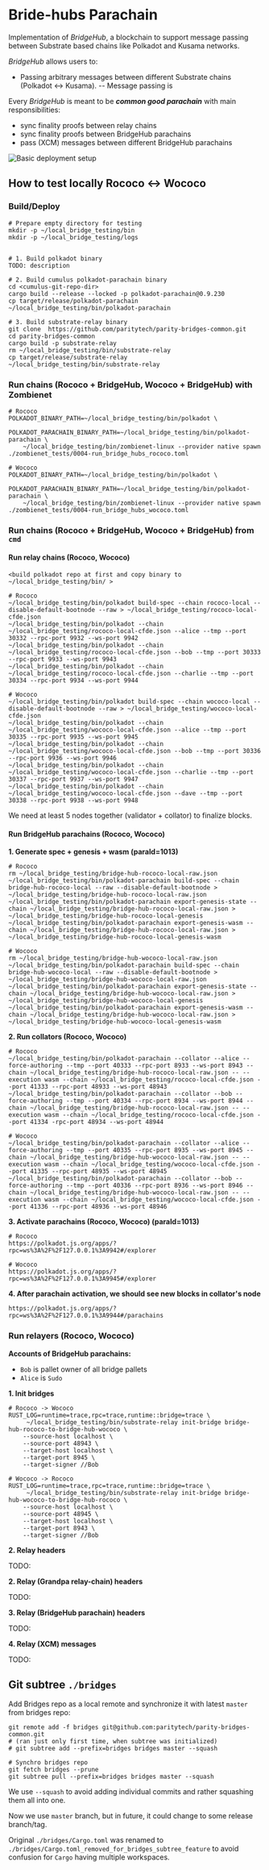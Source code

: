 # Bride-hubs Parachain

Implementation of _BridgeHub_, a blockchain to support message passing between Substrate based chains like Polkadot and Kusama networks.

_BridgeHub_ allows users to:

- Passing arbitrary messages between different Substrate chains (Polkadot <-> Kusama).
-- Message passing is

Every _BridgeHub_ is meant to be **_common good parachain_** with main responsibilities:
- sync finality proofs between relay chains
- sync finality proofs between BridgeHub parachains
- pass (XCM) messages between different BridgeHub parachains

![](./docs/bridge-hub-parachain-design.jpg "Basic deployment setup")

## How to test locally Rococo <-> Wococo

### Build/Deploy
```
# Prepare empty directory for testing
mkdir -p ~/local_bridge_testing/bin
mkdir -p ~/local_bridge_testing/logs


# 1. Build polkadot binary
TODO: description

# 2. Build cumulus polkadot-parachain binary
cd <cumulus-git-repo-dir>
cargo build --release --locked -p polkadot-parachain@0.9.230
cp target/release/polkadot-parachain ~/local_bridge_testing/bin/polkadot-parachain

# 3. Build substrate-relay binary
git clone  https://github.com/paritytech/parity-bridges-common.git
cd parity-bridges-common
cargo build -p substrate-relay
rm ~/local_bridge_testing/bin/substrate-relay
cp target/release/substrate-relay ~/local_bridge_testing/bin/substrate-relay
```

### Run chains (Rococo + BridgeHub, Wococo + BridgeHub) with Zombienet

```
# Rococo
POLKADOT_BINARY_PATH=~/local_bridge_testing/bin/polkadot \
	POLKADOT_PARACHAIN_BINARY_PATH=~/local_bridge_testing/bin/polkadot-parachain \
	~/local_bridge_testing/bin/zombienet-linux --provider native spawn ./zombienet_tests/0004-run_bridge_hubs_rococo.toml

# Wococo
POLKADOT_BINARY_PATH=~/local_bridge_testing/bin/polkadot \
	POLKADOT_PARACHAIN_BINARY_PATH=~/local_bridge_testing/bin/polkadot-parachain \
	~/local_bridge_testing/bin/zombienet-linux --provider native spawn ./zombienet_tests/0004-run_bridge_hubs_wococo.toml
```

### Run chains (Rococo + BridgeHub, Wococo + BridgeHub) from `cmd`

#### Run relay chains (Rococo, Wococo)
```
<build polkadot repo at first and copy binary to ~/local_bridge_testing/bin/ >

# Rococo
~/local_bridge_testing/bin/polkadot build-spec --chain rococo-local --disable-default-bootnode --raw > ~/local_bridge_testing/rococo-local-cfde.json
~/local_bridge_testing/bin/polkadot --chain ~/local_bridge_testing/rococo-local-cfde.json --alice --tmp --port 30332 --rpc-port 9932 --ws-port 9942
~/local_bridge_testing/bin/polkadot --chain ~/local_bridge_testing/rococo-local-cfde.json --bob --tmp --port 30333 --rpc-port 9933 --ws-port 9943
~/local_bridge_testing/bin/polkadot --chain ~/local_bridge_testing/rococo-local-cfde.json --charlie --tmp --port 30334 --rpc-port 9934 --ws-port 9944

# Wococo
~/local_bridge_testing/bin/polkadot build-spec --chain wococo-local --disable-default-bootnode --raw > ~/local_bridge_testing/wococo-local-cfde.json
~/local_bridge_testing/bin/polkadot --chain ~/local_bridge_testing/wococo-local-cfde.json --alice --tmp --port 30335 --rpc-port 9935 --ws-port 9945
~/local_bridge_testing/bin/polkadot --chain ~/local_bridge_testing/wococo-local-cfde.json --bob --tmp --port 30336 --rpc-port 9936 --ws-port 9946
~/local_bridge_testing/bin/polkadot --chain ~/local_bridge_testing/wococo-local-cfde.json --charlie --tmp --port 30337 --rpc-port 9937 --ws-port 9947
~/local_bridge_testing/bin/polkadot --chain ~/local_bridge_testing/wococo-local-cfde.json --dave --tmp --port 30338 --rpc-port 9938 --ws-port 9948
```
We need at least 5 nodes together (validator + collator) to finalize blocks.

#### Run BridgeHub parachains (Rococo, Wococo)

**1. Generate spec + genesis + wasm (paraId=1013)**
```
# Rococo
rm ~/local_bridge_testing/bridge-hub-rococo-local-raw.json
~/local_bridge_testing/bin/polkadot-parachain build-spec --chain bridge-hub-rococo-local --raw --disable-default-bootnode > ~/local_bridge_testing/bridge-hub-rococo-local-raw.json
~/local_bridge_testing/bin/polkadot-parachain export-genesis-state --chain ~/local_bridge_testing/bridge-hub-rococo-local-raw.json > ~/local_bridge_testing/bridge-hub-rococo-local-genesis
~/local_bridge_testing/bin/polkadot-parachain export-genesis-wasm --chain ~/local_bridge_testing/bridge-hub-rococo-local-raw.json > ~/local_bridge_testing/bridge-hub-rococo-local-genesis-wasm

# Wococo
rm ~/local_bridge_testing/bridge-hub-wococo-local-raw.json
~/local_bridge_testing/bin/polkadot-parachain build-spec --chain bridge-hub-wococo-local --raw --disable-default-bootnode > ~/local_bridge_testing/bridge-hub-wococo-local-raw.json
~/local_bridge_testing/bin/polkadot-parachain export-genesis-state --chain ~/local_bridge_testing/bridge-hub-wococo-local-raw.json > ~/local_bridge_testing/bridge-hub-wococo-local-genesis
~/local_bridge_testing/bin/polkadot-parachain export-genesis-wasm --chain ~/local_bridge_testing/bridge-hub-wococo-local-raw.json > ~/local_bridge_testing/bridge-hub-wococo-local-genesis-wasm
```

**2. Run collators (Rococo, Wococo)**
```
# Rococo
~/local_bridge_testing/bin/polkadot-parachain --collator --alice --force-authoring --tmp --port 40333 --rpc-port 8933 --ws-port 8943 --chain ~/local_bridge_testing/bridge-hub-rococo-local-raw.json -- --execution wasm --chain ~/local_bridge_testing/rococo-local-cfde.json --port 41333 --rpc-port 48933 --ws-port 48943
~/local_bridge_testing/bin/polkadot-parachain --collator --bob --force-authoring --tmp --port 40334 --rpc-port 8934 --ws-port 8944 --chain ~/local_bridge_testing/bridge-hub-rococo-local-raw.json -- --execution wasm --chain ~/local_bridge_testing/rococo-local-cfde.json --port 41334 -rpc-port 48934 --ws-port 48944

# Wococo
~/local_bridge_testing/bin/polkadot-parachain --collator --alice --force-authoring --tmp --port 40335 --rpc-port 8935 --ws-port 8945 --chain ~/local_bridge_testing/bridge-hub-wococo-local-raw.json -- --execution wasm --chain ~/local_bridge_testing/wococo-local-cfde.json --port 41335 --rpc-port 48935 --ws-port 48945
~/local_bridge_testing/bin/polkadot-parachain --collator --bob --force-authoring --tmp --port 40336 --rpc-port 8936 --ws-port 8946 --chain ~/local_bridge_testing/bridge-hub-wococo-local-raw.json -- --execution wasm --chain ~/local_bridge_testing/wococo-local-cfde.json --port 41336 --rpc-port 48936 --ws-port 48946
```

**3. Activate parachains (Rococo, Wococo) (paraId=1013)**
```
# Rococo
https://polkadot.js.org/apps/?rpc=ws%3A%2F%2F127.0.0.1%3A9942#/explorer

# Wococo
https://polkadot.js.org/apps/?rpc=ws%3A%2F%2F127.0.0.1%3A9945#/explorer
```

**4. After parachain activation, we should see new blocks in collator's node**
```
https://polkadot.js.org/apps/?rpc=ws%3A%2F%2F127.0.0.1%3A9944#/parachains
```

### Run relayers (Rococo, Wococo)

**Accounts of BridgeHub parachains:**
- `Bob` is pallet owner of all bridge pallets
- `Alice` is `Sudo`

**1. Init bridges**
```
# Rococo -> Wococo
RUST_LOG=runtime=trace,rpc=trace,runtime::bridge=trace \
	 ~/local_bridge_testing/bin/substrate-relay init-bridge bridge-hub-rococo-to-bridge-hub-wococo \
	--source-host localhost \
	--source-port 48943 \
	--target-host localhost \
	--target-port 8945 \
	--target-signer //Bob

# Wococo -> Rococo
RUST_LOG=runtime=trace,rpc=trace,runtime::bridge=trace \
	 ~/local_bridge_testing/bin/substrate-relay init-bridge bridge-hub-wococo-to-bridge-hub-rococo \
	--source-host localhost \
	--source-port 48945 \
	--target-host localhost \
	--target-port 8943 \
	--target-signer //Bob
```

**2. Relay headers**

TODO:

**2. Relay (Grandpa relay-chain) headers**

TODO:

**3. Relay (BridgeHub parachain) headers**

TODO:

**4. Relay (XCM) messages**

TODO:

## Git subtree `./bridges`

Add Bridges repo as a local remote and synchronize it with latest `master` from bridges repo:
```
git remote add -f bridges git@github.com:paritytech/parity-bridges-common.git
# (ran just only first time, when subtree was initialized)
# git subtree add --prefix=bridges bridges master --squash

# Synchro bridges repo
git fetch bridges --prune
git subtree pull --prefix=bridges bridges master --squash
````
We use `--squash` to avoid adding individual commits and rather squashing them
all into one.

Now we use `master` branch, but in future, it could change to some release branch/tag.

Original `./bridges/Cargo.toml` was renamed to `./bridges/Cargo.toml_removed_for_bridges_subtree_feature` to avoid confusion for `Cargo` having multiple workspaces.
